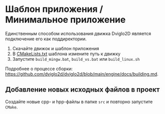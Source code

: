 # Шаблон приложения / Минимальное приложение

Единственным способом использования движка Dviglo2D является подключение его как поддиректории.

1. Скачайте движок и шаблон приложения
2. В [CMakeLists.txt](CMakeLists.txt) шаблона измените путь к движку
3. Запустите `build_mingw.bat`, `build_vs.bat` или `build_linux.sh`

Подробнее о процессе сборки: <https://github.com/dviglo2d/dviglo2d/blob/main/engine/docs/building.md>.

## Добавление новых исходных файлов в проект

Создайте новые cpp- и hpp-файлы в папке `src` и повторно запустите `CMake`.
